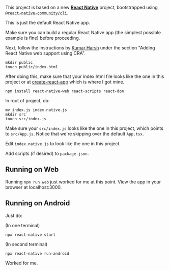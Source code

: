 This project is based on a new [**React Native**](https://reactnative.dev) project, bootstrapped using [`@react-native-community/cli`](https://github.com/react-native-community/cli).

This is just the default React Native app.

Make sure you can build a regular React Native app (the simplest possible example is fine) before proceeding.

Next, follow the instructions by [Kumar Harsh](https://blog.logrocket.com/complete-guide-react-native-web/) under the section "Adding React Native web support using CRA".

```
mkdir public
touch public/index.html
```

After doing this, make sure that your index.html file looks like the one in this project or at [create-react-app](https://github.com/facebook/create-react-app/blob/main/packages/cra-template/template/public/index.html) which is where I got mine.

```
npm install react-native-web react-scripts react-dom
```

In root of project, do:

```
mv index.js index.native.js
mkdir src
touch src/index.js
```

Make sure your `src/index.js` looks like the one in this project, which points to `src/App.js`. Notice that we're skipping over the default `App.tsx`.

Edit `index.native.js` to look like the one in this project.

Add scripts (if desired) to `package.json`.

## Running on Web

Running `npm run web` just worked for me at this point. View the app in your browser at localhost:3000.

## Running on Android

Just do:

(In one terminal)

```
npx react-native start
```

(In second terminal)

```
npx react-native run-android
```

Worked for me.